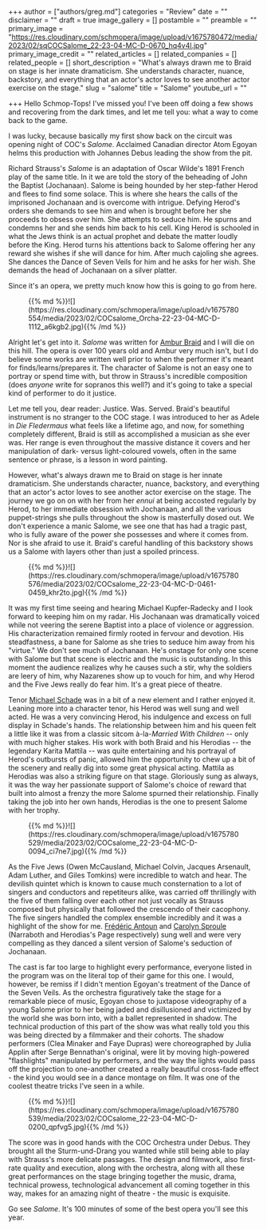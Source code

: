 +++
author = ["authors/greg.md"]
categories = "Review"
date = ""
disclaimer = ""
draft = true
image_gallery = []
postamble = ""
preamble = ""
primary_image = "https://res.cloudinary.com/schmopera/image/upload/v1675780472/media/2023/02/sqCOCSalome_22-23-04-MC-D-0670_hq4v4l.jpg"
primary_image_credit = ""
related_articles = []
related_companies = []
related_people = []
short_description = "What's always drawn me to Braid on stage is her innate dramaticism. She understands character, nuance, backstory, and everything that an actor's actor loves to see another actor exercise on the stage."
slug = "salome"
title = "Salome"
youtube_url = ""

+++
Hello Schmop-Tops! I've missed you! I've been off doing a few shows and recovering from the dark times, and let me tell you: what a way to come back to the game.

I was lucky, because basically my first show back on the circuit was opening night of COC's _Salome_. Acclaimed Canadian director Atom Egoyan helms this production with Johannes Debus leading the show from the pit.

Richard Strauss's _Salome_ is an adaptation of Oscar Wilde's 1891 French play of the same title. In it we are told the story of the beheading of John the Baptist (Jochanaan). Salome is being hounded by her step-father Herod and flees to find some solace. This is where she hears the calls of the imprisoned Jochanaan and is overcome with intrigue. Defying Herod's orders she demands to see him and when is brought before her she proceeds to obsess over him. She attempts to seduce him. He spurns and condemns her and she sends him back to his cell. King Herod is schooled in what the Jews think is an actual prophet and debate the matter loudly before the King. Herod turns his attentions back to Salome offering her any reward she wishes if she will dance for him. After much cajoling she agrees. She dances the Dance of Seven Veils for him and he asks for her wish. She demands the head of Jochanaan on a silver platter.

Since it's an opera, we pretty much know how this is going to go from here.

<figure data-type="image">{{% md %}}![](https://res.cloudinary.com/schmopera/image/upload/v1675780554/media/2023/02/COCsalome_Orcha-22-23-04-MC-D-1112_a6kgb2.jpg){{% /md %}}

<figcaption></figcaption>  
</figure>

Alright let's get into it. _Salome_ was written for [Ambur Braid](/scene/people/ambur-braid/) and I will die on this hill. The opera is over 100 years old and Ambur very much isn't, but I do believe some works are written well prior to when the performer it's meant for finds/learns/prepares it. The character of Salome is not an easy one to portray or spend time with, but throw in Strauss's incredible composition (does _anyone_ write for sopranos this well?) and it's going to take a special kind of performer to do it justice. 

Let me tell you, dear reader: Justice. Was. Served. Braid's beautiful instrument is no stranger to the COC stage. I was introduced to her as Adele in _Die Fledermaus_ what feels like a lifetime ago, and now, for something completely different, Braid is still as accomplished a musician as she ever was. Her range is even throughout the massive distance it covers and her manipulation of dark- versus light-coloured vowels, often in the same sentence or phrase, is a lesson in word painting. 

However, what's always drawn me to Braid on stage is her innate dramaticism. She understands character, nuance, backstory, and everything that an actor's actor loves to see another actor exercise on the stage. The journey we go on on with her from her _ennui_ at being accosted regularly by Herod, to her immediate obsession with Jochanaan, and all the various puppet-strings she pulls throughout the show is masterfully dosed out. We don't experience a manic Salome, we see one that has had a tragic past, who is fully aware of the power she possesses and where it comes from. Nor is she afraid to use it. Braid's careful handling of this backstory shows us a Salome with layers other than just a spoiled princess.

<figure data-type="image">{{% md %}}![](https://res.cloudinary.com/schmopera/image/upload/v1675780576/media/2023/02/COCsalome_22-23-04-MC-D-0461-0459_khr2to.jpg){{% /md %}}

<figcaption></figcaption>  
</figure>

It was my first time seeing and hearing Michael Kupfer-Radecky and I look forward to keeping him on my radar. His Jochanaan was dramatically voiced while not veering the serene Baptist into a place of violence or aggression. His characterization remained firmly rooted in fervour and devotion. His steadfastness, a bane for Salome as she tries to seduce him away from his "virtue." We don't see much of Jochanaan. He's onstage for only one scene with Salome but that scene is electric and the music is outstanding. In this moment the audience realizes why he causes such a stir, why the soldiers are leery of him, why Nazarenes show up to vouch for him, and why Herod and the Five Jews really do fear him. It's a great piece of theatre.

Tenor [Michael Schade](/scene/people/michael-schade/) was in a bit of a new element and I rather enjoyed it. Leaning more into a character tenor, his Herod was well sung and well acted. He was a very convincing Herod, his indulgence and excess on full display in Schade's hands. The relationship between him and his queen felt a little like it was from a classic sitcom à-la-_Married With Children_ -- only with much higher stakes. His work with both Braid and his Herodias -- the legendary Karita Mattila -- was quite entertaining and his portrayal of Herod's outbursts of panic, allowed him the opportunity to chew up a bit of the scenery and really dig into some great physical acting. Mattila as Herodias was also a striking figure on that stage. Gloriously sung as always, it was the way her passionate support of Salome's choice of reward that built into almost a frenzy the more Salome spurned their relationship. Finally taking the job into her own hands, Herodias is the one to present Salome with her trophy.

<figure data-type="image">{{% md %}}![](https://res.cloudinary.com/schmopera/image/upload/v1675780529/media/2023/02/COCsalome_22-23-04-MC-D-0094_ci7ne7.jpg){{% /md %}}

<figcaption></figcaption>  
</figure>

As the Five Jews (Owen McCausland, Michael Colvin, Jacques Arsenault, Adam Luther, and Giles Tomkins) were incredible to watch and hear. The devilish quintet which is known to cause much consternation to a lot of singers and conductors and repetiteurs alike, was carried off thrillingly with the five of them falling over each other not just vocally as Strauss composed but physically that followed the crescendo of their cacophony. The five singers handled the complex ensemble incredibly and it was a highlight of the show for me. [Frédéric Antoun](/scene/people/frederic-antoun/) and [Carolyn Sproule](/scene/people/carolyn-sproule/) (Narraboth and Herodias's Page respectively) sung well and were very compelling as they danced a silent version of Salome's seduction of Jochanaan.

The cast is far too large to highlight every performance, everyone listed in the program was on the literal top of their game for this one. I would, however, be remiss if I didn't mention Egoyan's treatment of the Dance of the Seven Veils. As the orchestra figuratively take the stage for a remarkable piece of music, Egoyan chose to juxtapose videography of a young Salome prior to her being jaded and disillusioned and victimized by the world she was born into, with a ballet represented in shadow. The technical production of this part of the show was what really told you this was being directed by a filmmaker and their cohorts. The shadow performers (Clea Minaker and Faye Dupras) were choreographed by Julia Applin after Serge Bennathan's original, were lit by moving high-powered "flashlights" manipulated by performers, and the way the lights would pass off the projection to one-another created a really beautiful cross-fade effect - the kind you would see in a dance montage on film. It was one of the coolest theatre tricks I've seen in a while.

<figure data-type="image">{{% md %}}![](https://res.cloudinary.com/schmopera/image/upload/v1675780539/media/2023/02/COCsalome_22-23-04-MC-D-0200_qpfvg5.jpg){{% /md %}}

<figcaption></figcaption>  
</figure>

The score was in good hands with the COC Orchestra under Debus. They brought all the Sturm-und-Drang you wanted while still being able to play with Strauss's more delicate passages. The design and filmwork, also first-rate quality and execution, along with the orchestra, along with all these great performances on the stage bringing together the music, drama, technical prowess, technological advancement all coming together in this way, makes for an amazing night of theatre - the music is exquisite.

Go see _Salome_. It's 100 minutes of some of the best opera you'll see this year.